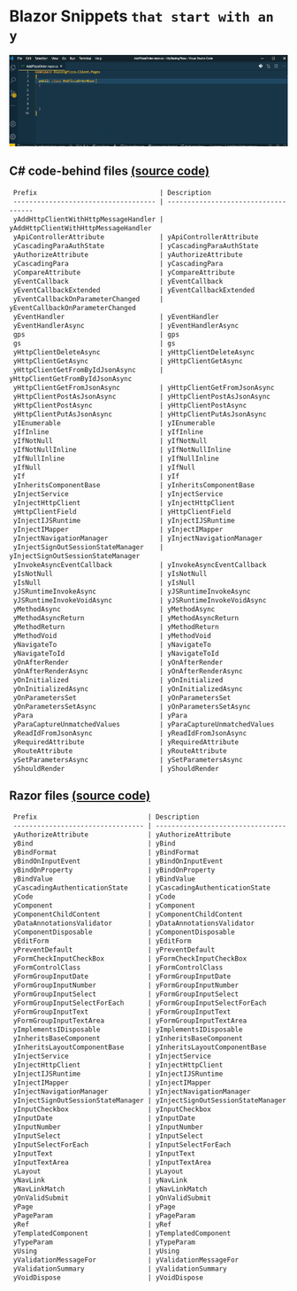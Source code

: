 # Blazor Snippets `that start with an y`

![Blazory in Action!](images/blazory_in_action.gif "Blazory - Blazor snippets that start with an 'y' - in Action!")

## C# code-behind files [(source code)](https://github.com/bartvanhoey/Blazory/blob/master/snippets/csharp.json)

     Prefix                               | Description                         
     ------------------------------------ | ------------------------------------ 
     yAddHttpClientWithHttpMessageHandler | yAddHttpClientWithHttpMessageHandler
     yApiControllerAttribute              | yApiControllerAttribute             
     yCascadingParaAuthState              | yCascadingParaAuthState             
     yAuthorizeAttribute                  | yAuthorizeAttribute                 
     yCascadingPara                       | yCascadingPara                      
     yCompareAttribute                    | yCompareAttribute                   
     yEventCallback                       | yEventCallback                      
     yEventCallbackExtended               | yEventCallbackExtended              
     yEventCallbackOnParameterChanged     | yEventCallbackOnParameterChanged    
     yEventHandler                        | yEventHandler                       
     yEventHandlerAsync                   | yEventHandlerAsync                  
     gps                                  | gps                                 
     gs                                   | gs                                  
     yHttpClientDeleteAsync               | yHttpClientDeleteAsync              
     yHttpClientGetAsync                  | yHttpClientGetAsync                 
     yHttpClientGetFromByIdJsonAsync      | yHttpClientGetFromByIdJsonAsync     
     yHttpClientGetFromJsonAsync          | yHttpClientGetFromJsonAsync         
     yHttpClientPostAsJsonAsync           | yHttpClientPostAsJsonAsync          
     yHttpClientPostAsync                 | yHttpClientPostAsync                
     yHttpClientPutAsJsonAsync            | yHttpClientPutAsJsonAsync           
     yIEnumerable                         | yIEnumerable                        
     yIfInline                            | yIfInline                           
     yIfNotNull                           | yIfNotNull                          
     yIfNotNullInline                     | yIfNotNullInline                    
     yIfNullInline                        | yIfNullInline                       
     yIfNull                              | yIfNull                             
     yIf                                  | yIf                                 
     yInheritsComponentBase               | yInheritsComponentBase              
     yInjectService                       | yInjectService                      
     yInjectHttpClient                    | yInjectHttpClient                   
     yHttpClientField                     | yHttpClientField                    
     yInjectIJSRuntime                    | yInjectIJSRuntime                   
     yInjectIMapper                       | yInjectIMapper                      
     yInjectNavigationManager             | yInjectNavigationManager            
     yInjectSignOutSessionStateManager    | yInjectSignOutSessionStateManager   
     yInvokeAsyncEventCallback            | yInvokeAsyncEventCallback           
     yIsNotNull                           | yIsNotNull                          
     yIsNull                              | yIsNull                             
     yJSRuntimeInvokeAsync                | yJSRuntimeInvokeAsync               
     yJSRuntimeInvokeVoidAsync            | yJSRuntimeInvokeVoidAsync           
     yMethodAsync                         | yMethodAsync                        
     yMethodAsyncReturn                   | yMethodAsyncReturn                  
     yMethodReturn                        | yMethodReturn                       
     yMethodVoid                          | yMethodVoid                         
     yNavigateTo                          | yNavigateTo                         
     yNavigateToId                        | yNavigateToId                       
     yOnAfterRender                       | yOnAfterRender                      
     yOnAfterRenderAsync                  | yOnAfterRenderAsync                 
     yOnInitialized                       | yOnInitialized                      
     yOnInitializedAsync                  | yOnInitializedAsync                 
     yOnParametersSet                     | yOnParametersSet                    
     yOnParametersSetAsync                | yOnParametersSetAsync               
     yPara                                | yPara                               
     yParaCaptureUnmatchedValues          | yParaCaptureUnmatchedValues         
     yReadIdFromJsonAsync                 | yReadIdFromJsonAsync                
     yRequiredAttribute                   | yRequiredAttribute                  
     yRouteAttribute                      | yRouteAttribute                     
     ySetParametersAsync                  | ySetParametersAsync                 
     yShouldRender                        | yShouldRender                       

## Razor files [(source code)](https://github.com/bartvanhoey/Blazory/blob/master/snippets/razor.json)

     Prefix                            | Description                      
     --------------------------------- | --------------------------------- 
     yAuthorizeAttribute               | yAuthorizeAttribute              
     yBind                             | yBind                            
     yBindFormat                       | yBindFormat                      
     yBindOnInputEvent                 | yBindOnInputEvent                
     yBindOnProperty                   | yBindOnProperty                  
     yBindValue                        | yBindValue                       
     yCascadingAuthenticationState     | yCascadingAuthenticationState    
     yCode                             | yCode                            
     yComponent                        | yComponent                       
     yComponentChildContent            | yComponentChildContent           
     yDataAnnotationsValidator         | yDataAnnotationsValidator        
     yComponentDisposable              | yComponentDisposable             
     yEditForm                         | yEditForm                        
     yPreventDefault                   | yPreventDefault                  
     yFormCheckInputCheckBox           | yFormCheckInputCheckBox          
     yFormControlClass                 | yFormControlClass                
     yFormGroupInputDate               | yFormGroupInputDate              
     yFormGroupInputNumber             | yFormGroupInputNumber            
     yFormGroupInputSelect             | yFormGroupInputSelect            
     yFormGroupInputSelectForEach      | yFormGroupInputSelectForEach     
     yFormGroupInputText               | yFormGroupInputText              
     yFormGroupInputTextArea           | yFormGroupInputTextArea          
     yImplementsIDisposable            | yImplementsIDisposable           
     yInheritsBaseComponent            | yInheritsBaseComponent           
     yInheritsLayoutComponentBase      | yInheritsLayoutComponentBase     
     yInjectService                    | yInjectService                   
     yInjectHttpClient                 | yInjectHttpClient                
     yInjectIJSRuntime                 | yInjectIJSRuntime                
     yInjectIMapper                    | yInjectIMapper                   
     yInjectNavigationManager          | yInjectNavigationManager         
     yInjectSignOutSessionStateManager | yInjectSignOutSessionStateManager
     yInputCheckbox                    | yInputCheckbox                   
     yInputDate                        | yInputDate                       
     yInputNumber                      | yInputNumber                     
     yInputSelect                      | yInputSelect                     
     yInputSelectForEach               | yInputSelectForEach              
     yInputText                        | yInputText                       
     yInputTextArea                    | yInputTextArea                   
     yLayout                           | yLayout                          
     yNavLink                          | yNavLink                         
     yNavLinkMatch                     | yNavLinkMatch                    
     yOnValidSubmit                    | yOnValidSubmit                   
     yPage                             | yPage                            
     yPageParam                        | yPageParam                       
     yRef                              | yRef                             
     yTemplatedComponent               | yTemplatedComponent              
     yTypeParam                        | yTypeParam                       
     yUsing                            | yUsing                           
     yValidationMessageFor             | yValidationMessageFor            
     yValidationSummary                | yValidationSummary               
     yVoidDispose                      | yVoidDispose                     



